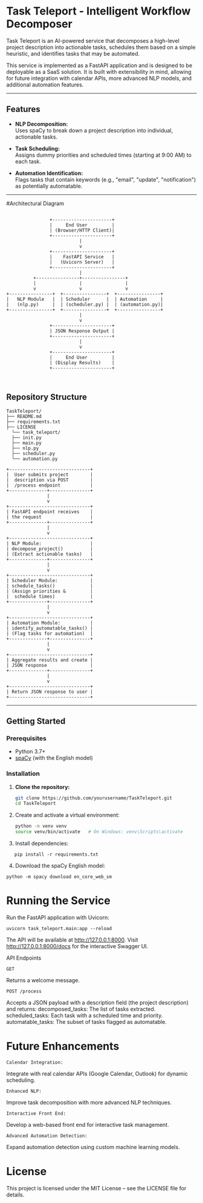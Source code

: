 # Task Teleport - Intelligent Workflow Decomposer

Task Teleport is an AI-powered service that decomposes a high-level project description into actionable tasks, schedules them based on a simple heuristic, and identifies tasks that may be automated.

This service is implemented as a FastAPI application and is designed to be deployable as a SaaS solution. It is built with extensibility in mind, allowing for future integration with calendar APIs, more advanced NLP models, and additional automation features.

---

## Features

- **NLP Decomposition:**  
  Uses spaCy to break down a project description into individual, actionable tasks.

- **Task Scheduling:**  
  Assigns dummy priorities and scheduled times (starting at 9:00 AM) to each task.

- **Automation Identification:**  
  Flags tasks that contain keywords (e.g., "email", "update", "notification") as potentially automatable.

---

#Architectural Diagram 

```

                +----------------------+
                |     End User         |
                | (Browser/HTTP Client)|
                +----------------------+
                           |
                           v
                +----------------------+
                |    FastAPI Service   |
                |   (Uvicorn Server)   |
                +----------------------+
                           |
          +----------------+----------------+
          |                |                |
          v                v                v
+----------------+  +----------------+  +----------------+
|   NLP Module   |  | Scheduler      |  | Automation     |
|   (nlp.py)     |  | (scheduler.py) |  | (automation.py)|
+----------------+  +----------------+  +----------------+
                           |
                           v
                +----------------------+
                | JSON Response Output |
                +----------------------+
                           |
                           v
                +----------------------+
                |     End User         |
                | (Display Results)    |
                +----------------------+



```
## Repository Structure

```
TaskTeleport/ 
├── README.md 
├── requirements.txt 
├── LICENSE 
  └── task_teleport/ 
  ├── init.py 
  ├── main.py 
  ├── nlp.py 
  ├── scheduler.py 
  └── automation.py
```


```
+------------------------------+
|  User submits project        |
|  description via POST        |
|  /process endpoint           |
+--------------+---------------+
               |
               v
+------------------------------+
| FastAPI endpoint receives    |
| the request                  |
+--------------+---------------+
               |
               v
+------------------------------+
| NLP Module:                  |
| decompose_project()          |
| (Extract actionable tasks)   |
+--------------+---------------+
               |
               v
+------------------------------+
| Scheduler Module:            |
| schedule_tasks()             |
| (Assign priorities &         |
|  schedule times)             |
+--------------+---------------+
               |
               v
+------------------------------+
| Automation Module:           |
| identify_automatable_tasks() |
| (Flag tasks for automation)  |
+--------------+---------------+
               |
               v
+------------------------------+
| Aggregate results and create |
| JSON response                |
+--------------+---------------+
               |
               v
+------------------------------+
| Return JSON response to user |
+------------------------------+

```

---

## Getting Started

### Prerequisites

- Python 3.7+
- [spaCy](https://spacy.io/) (with the English model)

### Installation

1. **Clone the repository:**
   ```bash
   git clone https://github.com/yourusername/TaskTeleport.git
   cd TaskTeleport

2. Create and activate a virtual environment:
   ```bash
   python -m venv venv
   source venv/bin/activate   # On Windows: venv\Scripts\activate

3. Install dependencies:
```
   pip install -r requirements.txt
```

4. Download the spaCy English model:
```
python -m spacy download en_core_web_sm
```

# Running the Service

Run the FastAPI application with Uvicorn:

```
uvicorn task_teleport.main:app --reload
```

The API will be available at http://127.0.0.1:8000. Visit http://127.0.0.1:8000/docs for the interactive Swagger UI.

API Endpoints

```
GET 
```

Returns a welcome message.

```
POST /process
```

Accepts a JSON payload with a description field (the project description) and returns:
decomposed_tasks: The list of tasks extracted.
scheduled_tasks: Each task with a scheduled time and priority.
automatable_tasks: The subset of tasks flagged as automatable.









# Future Enhancements

```
Calendar Integration:
```

Integrate with real calendar APIs (Google Calendar, Outlook) for dynamic scheduling.

```
Enhanced NLP:
```

Improve task decomposition with more advanced NLP techniques.

```
Interactive Front End:
```

Develop a web-based front end for interactive task management.

```
Advanced Automation Detection:
```
Expand automation detection using custom machine learning models.

# License

This project is licensed under the MIT License – see the LICENSE file for details.
